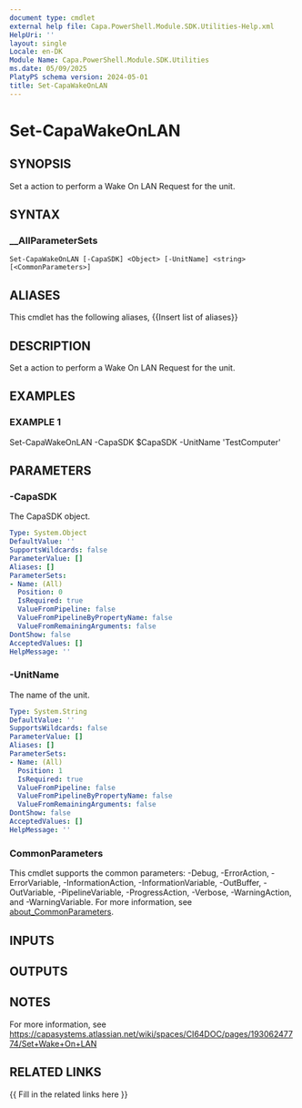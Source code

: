 ```yaml
---
document type: cmdlet
external help file: Capa.PowerShell.Module.SDK.Utilities-Help.xml
HelpUri: ''
layout: single
Locale: en-DK
Module Name: Capa.PowerShell.Module.SDK.Utilities
ms.date: 05/09/2025
PlatyPS schema version: 2024-05-01
title: Set-CapaWakeOnLAN
---
```


# Set-CapaWakeOnLAN

## SYNOPSIS

Set a action to perform a Wake On LAN Request for the unit.

## SYNTAX

### __AllParameterSets

```
Set-CapaWakeOnLAN [-CapaSDK] <Object> [-UnitName] <string> [<CommonParameters>]
```

## ALIASES

This cmdlet has the following aliases,
  {{Insert list of aliases}}

## DESCRIPTION

Set a action to perform a Wake On LAN Request for the unit.

## EXAMPLES

### EXAMPLE 1

Set-CapaWakeOnLAN -CapaSDK $CapaSDK -UnitName 'TestComputer'

## PARAMETERS

### -CapaSDK

The CapaSDK object.

```yaml
Type: System.Object
DefaultValue: ''
SupportsWildcards: false
ParameterValue: []
Aliases: []
ParameterSets:
- Name: (All)
  Position: 0
  IsRequired: true
  ValueFromPipeline: false
  ValueFromPipelineByPropertyName: false
  ValueFromRemainingArguments: false
DontShow: false
AcceptedValues: []
HelpMessage: ''
```

### -UnitName

The name of the unit.

```yaml
Type: System.String
DefaultValue: ''
SupportsWildcards: false
ParameterValue: []
Aliases: []
ParameterSets:
- Name: (All)
  Position: 1
  IsRequired: true
  ValueFromPipeline: false
  ValueFromPipelineByPropertyName: false
  ValueFromRemainingArguments: false
DontShow: false
AcceptedValues: []
HelpMessage: ''
```

### CommonParameters

This cmdlet supports the common parameters: -Debug, -ErrorAction, -ErrorVariable,
-InformationAction, -InformationVariable, -OutBuffer, -OutVariable, -PipelineVariable,
-ProgressAction, -Verbose, -WarningAction, and -WarningVariable. For more information, see
[about_CommonParameters](https://go.microsoft.com/fwlink/?LinkID=113216).

## INPUTS

## OUTPUTS

## NOTES

For more information, see https://capasystems.atlassian.net/wiki/spaces/CI64DOC/pages/19306247774/Set+Wake+On+LAN


## RELATED LINKS

{{ Fill in the related links here }}

